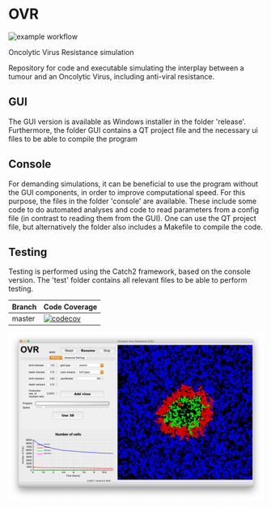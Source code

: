 # OVR 
![example workflow](https://github.com/rugtres/ovr/actions/workflows/build.yml/badge.svg)

Oncolytic Virus Resistance simulation

Repository for code and executable simulating the interplay between a tumour and an Oncolytic Virus, including anti-viral resistance.

## GUI

The GUI version is available as Windows installer in the folder 'release'. Furthermore, the folder GUI contains a QT project file and the necessary ui files to be able to compile the program

## Console

For demanding simulations, it can be beneficial to use the program without the GUI components, in order to improve computational speed. For this purpose, the files in the folder 'console' are available. These include some code to do automated analyses and code to read parameters from a config file (in contrast to reading them from the GUI). One can use the QT project file, but alternatively the folder also includes a Makefile to compile the code. 

## Testing

Testing is performed using the Catch2 framework, based on the console version. The 'test' folder contains all relevant files to be able to perform testing. 

Branch|Code Coverage
---|---
master|[![codecov](https://codecov.io/gh/rugtres/ovr/branch/main/graph/badge.svg)](https://codecov.io/gh/rugtres/ovr)



![](https://github.com/rugtres/ovr/blob/main/Screenshots/GUI.png)
